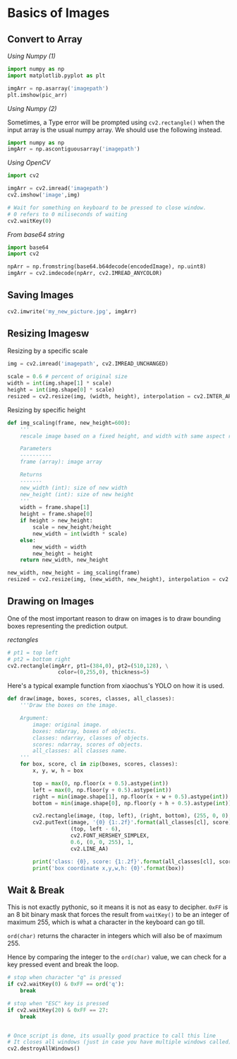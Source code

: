 # Basics of Images

## Convert to Array

*Using Numpy (1)*

```python
import numpy as np
import matplotlib.pyplot as plt

imgArr = np.asarray('imagepath')
plt.imshow(pic_arr)
```

*Using Numpy (2)*

Sometimes, a Type error will be prompted using `cv2.rectangle()` when the input array is the 
usual numpy array. We should use the following instead.

```python
import numpy as np
imgArr = np.ascontiguousarray('imagepath')
```

*Using OpenCV*

```python
import cv2

imgArr = cv2.imread('imagepath')
cv2.imshow('image',img)

# Wait for something on keyboard to be pressed to close window.
# 0 refers to 0 miliseconds of waiting
cv2.waitKey(0)
```

*From base64 string*

```python
import base64
import cv2

npArr = np.fromstring(base64.b64decode(encodedImage), np.uint8)
imgArr = cv2.imdecode(npArr, cv2.IMREAD_ANYCOLOR)
```

## Saving Images

```python
cv2.imwrite('my_new_picture.jpg', imgArr)
```


## Resizing Imagesw

Resizing by a specific scale

```python
img = cv2.imread('imagepath', cv2.IMREAD_UNCHANGED)
 
scale = 0.6 # percent of original size
width = int(img.shape[1] * scale)
height = int(img.shape[0] * scale)
resized = cv2.resize(img, (width, height), interpolation = cv2.INTER_AREA)
```

Resizing by specific height

```python
def img_scaling(frame, new_height=600):
    '''
    rescale image based on a fixed height, and width with same aspect ratio

    Parameters
    ----------
    frame (array): image array

    Returns
    -------
    new_width (int): size of new width
    new_height (int): size of new height
    '''
    width = frame.shape[1]
    height = frame.shape[0]
    if height > new_height:
        scale = new_height/height
        new_width = int(width * scale)
    else:
        new_width = width
        new_height = height
    return new_width, new_height

new_width, new_height = img_scaling(frame)
resized = cv2.resize(img, (new_width, new_height), interpolation = cv2.INTER_AREA)
```


## Drawing on Images

One of the most important reason to draw on images is to draw bounding boxes 
representing the prediction output.

*rectangles*


```python
# pt1 = top left
# pt2 = bottom right
cv2.rectangle(imgArr, pt1=(384,0), pt2=(510,128), \
                color=(0,255,0), thickness=5)
```

Here's a typical example function from xiaochus's YOLO on how it is used.

```python
def draw(image, boxes, scores, classes, all_classes):
    '''Draw the boxes on the image.

    Argument:
        image: original image.
        boxes: ndarray, boxes of objects.
        classes: ndarray, classes of objects.
        scores: ndarray, scores of objects.
        all_classes: all classes name.
    '''
    for box, score, cl in zip(boxes, scores, classes):
        x, y, w, h = box

        top = max(0, np.floor(x + 0.5).astype(int))
        left = max(0, np.floor(y + 0.5).astype(int))
        right = min(image.shape[1], np.floor(x + w + 0.5).astype(int))
        bottom = min(image.shape[0], np.floor(y + h + 0.5).astype(int))

        cv2.rectangle(image, (top, left), (right, bottom), (255, 0, 0), 2)
        cv2.putText(image, '{0} {1:.2f}'.format(all_classes[cl], score),
                    (top, left - 6),
                    cv2.FONT_HERSHEY_SIMPLEX,
                    0.6, (0, 0, 255), 1,
                    cv2.LINE_AA)

        print('class: {0}, score: {1:.2f}'.format(all_classes[cl], score))
        print('box coordinate x,y,w,h: {0}'.format(box))
```


## Wait & Break

This is not exactly pythonic, so it means it is not as easy to decipher.
``0xFF`` is an 8 bit binary mask that forces the result from ``waitKey()`` 
to be an integer of maximum 255,
which is what a character in the keyboard can go till. 

``ord(char)`` returns the character in integers which will also be of maximum 255.

Hence by comparing the integer to the ``ord(char)`` value, 
we can check for a key pressed event and break the loop.



```python
# stop when character "q" is pressed
if cv2.waitKey(0) & 0xFF == ord('q'):
    break

# stop when "ESC" key is pressed
if cv2.waitKey(20) & 0xFF == 27:
    break


# Once script is done, its usually good practice to call this line
# It closes all windows (just in case you have multiple windows called)
cv2.destroyAllWindows()
```
